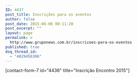 ```yaml
---
ID: 4437
post_title: Inscrições para os eventos
author: false
post_date: 2015-08-06 00:11:20
post_excerpt: ""
layout: page
permalink: >
  http://www.gruponews.com.br/inscricoes-para-os-eventos
published: true
dsq_thread_id:
  - "4029456306"
---
```

[contact-form-7 id="4436" title="Inscrição Encontro 2015"]